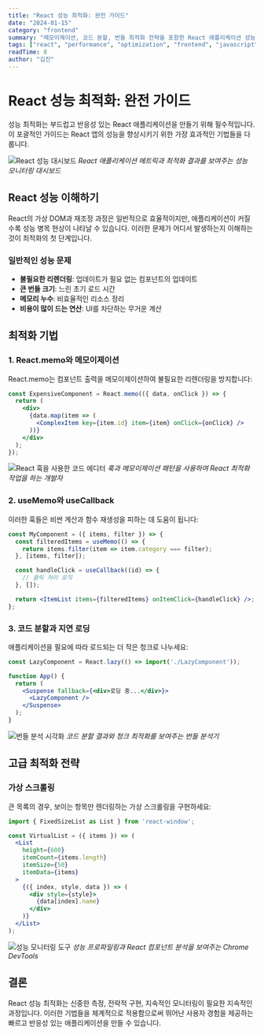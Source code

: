 ```yaml
---
title: "React 성능 최적화: 완전 가이드"
date: "2024-01-15"
category: "frontend"
summary: "메모이제이션, 코드 분할, 번들 최적화 전략을 포함한 React 애플리케이션 성능을 최적화하는 고급 기법을 배워보세요."
tags: ["react", "performance", "optimization", "frontend", "javascript"]
readTime: 8
author: "김진"
---
```


# React 성능 최적화: 완전 가이드

성능 최적화는 부드럽고 반응성 있는 React 애플리케이션을 만들기 위해 필수적입니다. 이 포괄적인 가이드는 React 앱의 성능을 향상시키기 위한 가장 효과적인 기법들을 다룹니다.

![React 성능 대시보드](https://images.unsplash.com/photo-1551288049-bebda4e38f71?w=800&h=500&fit=crop&crop=center)
*React 애플리케이션 메트릭과 최적화 결과를 보여주는 성능 모니터링 대시보드*

## React 성능 이해하기

React의 가상 DOM과 재조정 과정은 일반적으로 효율적이지만, 애플리케이션이 커질수록 성능 병목 현상이 나타날 수 있습니다. 이러한 문제가 어디서 발생하는지 이해하는 것이 최적화의 첫 단계입니다.

### 일반적인 성능 문제

- **불필요한 리렌더링**: 업데이트가 필요 없는 컴포넌트의 업데이트
- **큰 번들 크기**: 느린 초기 로드 시간
- **메모리 누수**: 비효율적인 리소스 정리
- **비용이 많이 드는 연산**: UI를 차단하는 무거운 계산

## 최적화 기법

### 1. React.memo와 메모이제이션

React.memo는 컴포넌트 출력을 메모이제이션하여 불필요한 리렌더링을 방지합니다:

```jsx
const ExpensiveComponent = React.memo(({ data, onClick }) => {
  return (
    <div>
      {data.map(item => (
        <ComplexItem key={item.id} item={item} onClick={onClick} />
      ))}
    </div>
  );
});
```

![React 훅을 사용한 코드 에디터](https://images.unsplash.com/photo-1555066931-4365d14bab8c?w=800&h=500&fit=crop&crop=center)
*훅과 메모이제이션 패턴을 사용하여 React 최적화 작업을 하는 개발자*

### 2. useMemo와 useCallback

이러한 훅들은 비싼 계산과 함수 재생성을 피하는 데 도움이 됩니다:

```jsx
const MyComponent = ({ items, filter }) => {
  const filteredItems = useMemo(() => {
    return items.filter(item => item.category === filter);
  }, [items, filter]);

  const handleClick = useCallback((id) => {
    // 클릭 처리 로직
  }, []);

  return <ItemList items={filteredItems} onItemClick={handleClick} />;
};
```

### 3. 코드 분할과 지연 로딩

애플리케이션을 필요에 따라 로드되는 더 작은 청크로 나누세요:

```jsx
const LazyComponent = React.lazy(() => import('./LazyComponent'));

function App() {
  return (
    <Suspense fallback={<div>로딩 중...</div>}>
      <LazyComponent />
    </Suspense>
  );
}
```

![번들 분석 시각화](https://images.unsplash.com/photo-1551434678-e076c223a692?w=800&h=500&fit=crop&crop=center)
*코드 분할 결과와 청크 최적화를 보여주는 번들 분석기*

## 고급 최적화 전략

### 가상 스크롤링

큰 목록의 경우, 보이는 항목만 렌더링하는 가상 스크롤링을 구현하세요:

```jsx
import { FixedSizeList as List } from 'react-window';

const VirtualList = ({ items }) => (
  <List
    height={600}
    itemCount={items.length}
    itemSize={50}
    itemData={items}
  >
    {({ index, style, data }) => (
      <div style={style}>
        {data[index].name}
      </div>
    )}
  </List>
);
```

![성능 모니터링 도구](https://images.unsplash.com/photo-1460925895917-afdab827c52f?w=800&h=500&fit=crop&crop=center)
*성능 프로파일링과 React 컴포넌트 분석을 보여주는 Chrome DevTools*

## 결론

React 성능 최적화는 신중한 측정, 전략적 구현, 지속적인 모니터링이 필요한 지속적인 과정입니다. 이러한 기법들을 체계적으로 적용함으로써 뛰어난 사용자 경험을 제공하는 빠르고 반응성 있는 애플리케이션을 만들 수 있습니다.